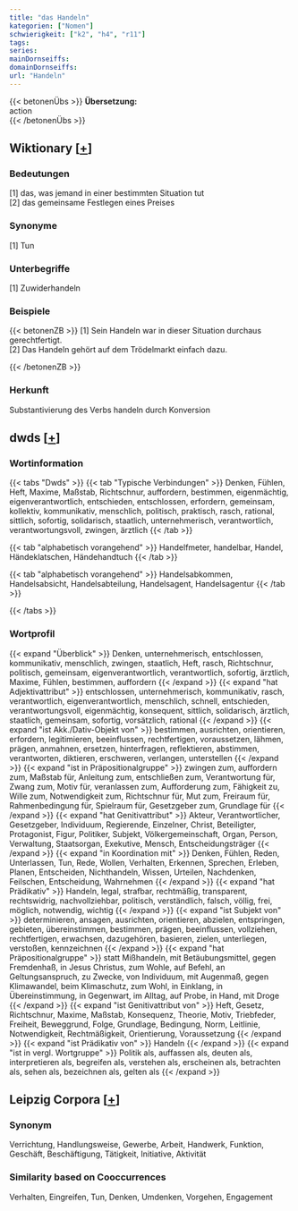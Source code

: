 ```yaml
---
title: "das Handeln"
kategorien: ["Nomen"]
schwierigkeit: ["k2", "h4", "r11"]
tags:
series:
mainDornseiffs:
domainDornseiffs:
url: "Handeln"
---
```


{{< betonenÜbs >}}
**Übersetzung:**  
action  
{{< /betonenÜbs >}}

## Wiktionary [[+](https://de.wiktionary.org/wiki/Handeln)]

### Bedeutungen
[1] das, was jemand in einer bestimmten Situation tut  
[2] das gemeinsame Festlegen eines Preises  

### Synonyme
[1] Tun  

### Unterbegriffe
[1] Zuwiderhandeln  

### Beispiele
{{< betonenZB >}}
[1] Sein Handeln war in dieser Situation durchaus gerechtfertigt.  
[2] Das Handeln gehört auf dem Trödelmarkt einfach dazu.  

{{< /betonenZB >}}
### Herkunft
Substantivierung des Verbs handeln durch Konversion  



## dwds [[+](https://www.dwds.de/wb/Handeln)]

### Wortinformation
{{< tabs "Dwds" >}}
{{< tab "Typische Verbindungen" >}}
Denken, Fühlen, Heft, Maxime, Maßstab, Richtschnur, auffordern, bestimmen, eigenmächtig, eigenverantwortlich, entschieden, entschlossen, erfordern, gemeinsam, kollektiv, kommunikativ, menschlich, politisch, praktisch, rasch, rational, sittlich, sofortig, solidarisch, staatlich, unternehmerisch, verantwortlich, verantwortungsvoll, zwingen, ärztlich
{{< /tab >}}

{{< tab "alphabetisch vorangehend" >}}
Handelfmeter, handelbar, Handel, Händeklatschen, Händehandtuch
{{< /tab >}}

{{< tab "alphabetisch vorangehend" >}}
Handelsabkommen, Handelsabsicht, Handelsabteilung, Handelsagent, Handelsagentur
{{< /tab >}}

{{< /tabs >}}

### Wortprofil
{{< expand "Überblick" >}} Denken, unternehmerisch, entschlossen, kommunikativ, menschlich, zwingen, staatlich, Heft, rasch, Richtschnur, politisch, gemeinsam, eigenverantwortlich, verantwortlich, sofortig, ärztlich, Maxime, Fühlen, bestimmen, auffordern {{< /expand >}}
{{< expand "hat Adjektivattribut" >}} entschlossen, unternehmerisch, kommunikativ, rasch, verantwortlich, eigenverantwortlich, menschlich, schnell, entschieden, verantwortungsvoll, eigenmächtig, konsequent, sittlich, solidarisch, ärztlich, staatlich, gemeinsam, sofortig, vorsätzlich, rational {{< /expand >}}
{{< expand "ist Akk./Dativ-Objekt von" >}} bestimmen, ausrichten, orientieren, erfordern, legitimieren, beeinflussen, rechtfertigen, voraussetzen, lähmen, prägen, anmahnen, ersetzen, hinterfragen, reflektieren, abstimmen, verantworten, diktieren, erschweren, verlangen, unterstellen {{< /expand >}}
{{< expand "ist in Präpositionalgruppe" >}} zwingen zum, auffordern zum, Maßstab für, Anleitung zum, entschließen zum, Verantwortung für, Zwang zum, Motiv für, veranlassen zum, Aufforderung zum, Fähigkeit zu, Wille zum, Notwendigkeit zum, Richtschnur für, Mut zum, Freiraum für, Rahmenbedingung für, Spielraum für, Gesetzgeber zum, Grundlage für {{< /expand >}}
{{< expand "hat Genitivattribut" >}} Akteur, Verantwortlicher, Gesetzgeber, Individuum, Regierende, Einzelner, Christ, Beteiligter, Protagonist, Figur, Politiker, Subjekt, Völkergemeinschaft, Organ, Person, Verwaltung, Staatsorgan, Exekutive, Mensch, Entscheidungsträger {{< /expand >}}
{{< expand "in Koordination mit" >}} Denken, Fühlen, Reden, Unterlassen, Tun, Rede, Wollen, Verhalten, Erkennen, Sprechen, Erleben, Planen, Entscheiden, Nichthandeln, Wissen, Urteilen, Nachdenken, Feilschen, Entscheidung, Wahrnehmen {{< /expand >}}
{{< expand "hat Prädikativ" >}} Handeln, legal, strafbar, rechtmäßig, transparent, rechtswidrig, nachvollziehbar, politisch, verständlich, falsch, völlig, frei, möglich, notwendig, wichtig {{< /expand >}}
{{< expand "ist Subjekt von" >}} determinieren, ansagen, ausrichten, orientieren, abzielen, entspringen, gebieten, übereinstimmen, bestimmen, prägen, beeinflussen, vollziehen, rechtfertigen, erwachsen, dazugehören, basieren, zielen, unterliegen, verstoßen, kennzeichnen {{< /expand >}}
{{< expand "hat Präpositionalgruppe" >}} statt Mißhandeln, mit Betäubungsmittel, gegen Fremdenhaß, in Jesus Christus, zum Wohle, auf Befehl, an Geltungsanspruch, zu Zwecke, von Individuum, mit Augenmaß, gegen Klimawandel, beim Klimaschutz, zum Wohl, in Einklang, in Übereinstimmung, in Gegenwart, im Alltag, auf Probe, in Hand, mit Droge {{< /expand >}}
{{< expand "ist Genitivattribut von" >}} Heft, Gesetz, Richtschnur, Maxime, Maßstab, Konsequenz, Theorie, Motiv, Triebfeder, Freiheit, Beweggrund, Folge, Grundlage, Bedingung, Norm, Leitlinie, Notwendigkeit, Rechtmäßigkeit, Orientierung, Voraussetzung {{< /expand >}}
{{< expand "ist Prädikativ von" >}} Handeln {{< /expand >}}
{{< expand "ist in vergl. Wortgruppe" >}} Politik als, auffassen als, deuten als, interpretieren als, begreifen als, verstehen als, erscheinen als, betrachten als, sehen als, bezeichnen als, gelten als {{< /expand >}}

## Leipzig Corpora [[+](https://corpora.uni-leipzig.de/en/res?word=Handeln&corpusId=deu_newscrawl-public_2018)]


### Synonym
Verrichtung, Handlungsweise, Gewerbe, Arbeit, Handwerk, Funktion, Geschäft, Beschäftigung, Tätigkeit, Initiative, Aktivität


### Similarity based on Cooccurrences
Verhalten, Eingreifen, Tun, Denken, Umdenken, Vorgehen, Engagement

